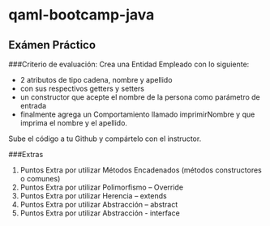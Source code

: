# qaml-bootcamp-java
## Exámen Práctico

###Criterio de evaluación:
Crea una Entidad Empleado con lo siguiente:
* 2 atributos de tipo cadena, nombre y apellido
* con sus respectivos getters y setters
* un constructor que acepte el nombre de la persona como parámetro de entrada
* finalmente agrega un Comportamiento llamado imprimirNombre y que imprima el nombre y el apellido.

Sube el código a tu Github y compártelo con el instructor.

###Extras
1. Puntos Extra por utilizar Métodos Encadenados (métodos constructores o comunes)
1. Puntos Extra por utilizar Polimorfismo – Override
1. Puntos Extra por utilizar Herencia – extends
1. Puntos Extra por utilizar Abstracción – abstract
1. Puntos Extra por utilizar Abstracción - interface